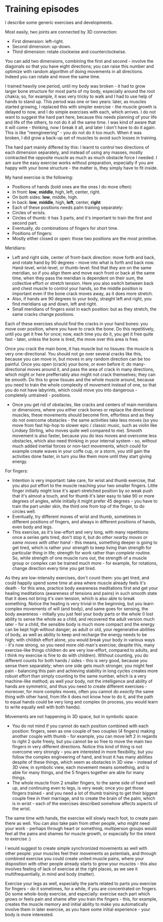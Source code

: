 # Training episodes

I describe some generic exercises and developments.

Most easily, two joints are connected by 3D connection:
- First dimension: left-right.
- Second dimension: up-down.
- Third dimension: rotate clockwise and counterclockwise.

You can add two dimensions, combining the first and second - involve the diagonals so that you have eight directions; you can raise this number and optimize with random algorithm of doing movements in all directions. Indeed you can rotate and move the same time.

I trained heavily one period, until my body was broken - it had to grow larger bone structure for most parts of my body, especially around the root chakra; so, for example, it was very tricky to walk and I had to use help of hands to stand up. This period was one or two years: later, as muscles started growing, I replaced this with simpler exercise - the muscle growth is delayed to now, and I do simple exercises with each, which arrives. I do not want to suggest the hard part here, because this needs planning of your life and life of the others, to not do it all the same time. I was kind of aware that it will come - thinking, now I break it all, and later I don't have to do it again. This is like "reengineering" - you do not do it too much. When it was broken, I did grow a back-up set of muscles to avoid such losses in training.

The hard part mainly differed by this: I learnt to control two directions of each dimension separately, and instead of using any masses, mostly contracted the opposite muscle as much as much obstacle force I needed. I am sure the easy exercise works without preparation, especially if you are happy with your bone structure - the matter is, they simply have to fit inside.

My hand exercise is the following:
- Positions of hands (bold ones are the ones I do more often):
 - In front: **low**, **middle**, high, left, center, right.
 - On both sides: **low**, middle, high.
 - In back: **low**, **middle**, high, **left**, center, **right**
- Each of these positions needs palm training separately:
 - Circles of wrists.
 - Circles of thumb: it has 3 parts, and it's important to train the first and second part.
 - Eventually, do combinations of fingers for short time.
- Positions of fingers:
 - Mostly either closed or open: those two positions are the most primitive.

Meridians:
- Left and right side, center of front-back direction: move forth and back, and rotate hand by 90 degrees - move into what is forth and back now. Hand-level, wrist-level, or thumb-level: find that they are on the same meridian, so if you align them and move each front or back at the same time, when they pass the meridian is dependent on their sum, the collective effort or stretch tension. Here you also switch between back and chest muscle to control your hands, so the middle position is important even if the bone crack moves away, as it does more stretch.
- Also, if hands are 90 degrees to your body, straight left and right, you find meridians up and down, left and right.
- Small meridians of fingers exist in each position: but as they stretch, the same cracks change positions.

Each of these exercises should find the cracks in your hand bones: you move over position, where you have to crack the bone. Do this repetitively, until you get it free for once; now, each time you do it, you get it free quite fast - later, unless the bone is tired, the move over this area is free.

Once you crack the main bone, it has muscle but no tissues: the muscle is very one-directional. You should not go over several cracks like this, because you can move in, but moves in any random direction can be too painful. Once you open (crack) your bone, or even before it: do many-directional moves around it, and pass the area of crack in many directions, which might or here prefferrably also might not crack themselves; they can be smooth. Do this to grow tissues and the whole muscle around, because you need to train the whole complexity of movement instead of one, so that you do not have labyrints, which could move you into dangerous - completely untrained - positions.
- Once you get rid of obstacles, like cracks and centers of main meridians or dimensions, where you either crack bones or replace the directional muscles, these movements should become firm, effortless and as they do not overcome obstacles - the same activities take less moves (so you move from fast hip-hop to slower epic / classic music, such as violin like Lindsey Stirling, who moves quite well compared to me). Smooth movement is also faster, because you do less moves and overcome less obstacles, which also need thinking in your internal system - so, without much added inertial forces or non-tact movements, which could for example create waves in your coffe cup, or a storm, you still gain the activities done faster, in turn you like them more until they start giving energy.

For fingers:
- Intention is very important: take care, for wrist and thumb exercise, that you also put effort to the muscle reaching your two smaller fingers. Little finger initially might lose it's apart-stretched position by so weak push that it's almost a touch, and for thumb it's later easy to take 90 or more degrees of angles, while initially it might prefer 45 degrees - you have to train the part under skin, the third one from top of the finger, to do circles well.
- Eventually, try different moves of wrist and thumb, sometimes in different positions of fingers, and always in different positions of hands, even body and legs.
- This exercise, as it's low-effort and very long, with many repetitions: once a series gets tired, don't stop it, but do *other nearby moves* or *same moves with other hand* - this means, something deeper is going to get tired, which is rather your strength to keep living than strength for particular thing in life; strength for work rather than *complete* routine. So, while strength of one muscle runs out, the strength of a muscle group or complex can be trained much more - for example, for rotations, change direction every time you get tired.

As they are low-intensity exercises, don't count them: you get tired, and could happily spend some time at area where muscle already feels it's death - for this area, practice body awareness meditations first and get your healing meditations (awareness of tensions and pains) in such smooth state that it does not bring it's own tension, which is also able to break something. Notice the healing is very trivial in the beginning, but you learn complex movements of will (and body), and same goes for sensing, the body awareness - initially you just feel your body parts or the whole (I lost ability to sense the whole as a child, and recovered the adult version much later - for a child, the sensible body is much more compact and the energy can be kept high without danger; as adult or old, your regenerative abilities of body, as well as ability to keep and recharge the energy needs to be high; with childish effort alone, you would break your body in various ways - it's now strong, so you need more old-man's exercise; despite this, many exercise-like things children do are very low-effort, compared to adults, and I think my exercise is fine to do with children). Without counting, you do different counts for both hands / sides - this is very good, because you sense them separately; when one side gets much stronger, you might feel pain - balancing this pain and achieving stability in long cycles creates more robust effort than simply counting to the same number, which is a very machine-like method; as well your body, not the intelligence and ability of hands are symmetric, and thus you need to create different exercises - moreover, for more complex moves, often you cannot do *exactly* the same thing with other hand, from life it does not know how to do it, and the path to equal hands could be very long and complex (in process, you would learn to write equally well with both hands).

Movements are not happening in 3D space, but in symbolic space:
- You do not mind if you cannot do each position combined with each position: fingers, seen as one couple of two couples (4 fingers) making another couple with thumb - for example, you can move left 2 in regards to right 2 quite freely, but you cannot be so free to move the main two fingers in very different directions. Notice this kind of thing is not overcome very strongly - you are interested in more flexibility, but you follow the complex engineering of hand, and trust it has many abilities despite of these things, which seem as obstacles in 3D view - instead of 3D view, in symbolic view, each movement means something, and is able for many things, and the 5 fingers together are able for many things.
- The whole muscle from 2 smaller fingers, to the same side of hand well up, and continuing even to legs, is very weak; once you get those fingers trained - and you need a lot of thumb training to get their biggest couple free in their marriage, and to create the brain of the palm, which is in wrist - each of the exercises described somehow affects aspects of the wrist.

The same time with hands, the exercise will slowly reach foot, to create pain there as well. You can also take pain from other people, who might need your work - perhaps through heart or something, multiperson groups would feel all the pains and shames for muscle growth, or especially for the intent to exercise :)

I would suggest to create simple synchronized movements as well with other people: your muscles feel their movements as potentials, and through combined exercise you could create united muscle pains, where your disposition with other people already starts to grow your muscles - this also involves feeling of lack of exercise at the right places, as we see it multifrequentially, in mind and body (matter).

Exercise your legs as well, especially the parts related to parts you exercise for fingers - do it sometimes, for a while, if you are concentrated on fingers. Do some whole-body exercise, and especially: exercise each part which grows or feels pain and shame after you train the fingers - this, for example, creates the muscle memory and initial ability to make you automatically involve them in later exercise, as you have some initial experience - your body is more interested.
